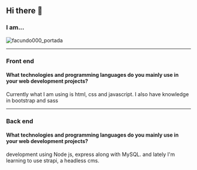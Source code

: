 ## Hi there 👋
### I am...
![facundo000_portada](https://github.com/facundo000/facundo000/assets/88353632/baa805ad-f7d0-41f5-a64a-7ead3f060832)
___
### Front end
#### **What technologies and programming languages do you mainly use in your web development projects?**
Currently what I am using is html, css and javascript.
I also have knowledge in bootstrap and sass
___
### Back end
#### **What technologies and programming languages do you mainly use in your web development projects?**
development using Node js, express along with MySQL.
and lately I'm learning to use strapi, a headless cms.
<!--
**facundo000/facundo000** is a ✨ _special_ ✨ repository because its `README.md` (this file) appears on your GitHub profile.

Here are some ideas to get you started:

- 🔭 I’m currently working on ...
- 🌱 I’m currently learning ...
- 👯 I’m looking to collaborate on ...
- 🤔 I’m looking for help with ...
- 💬 Ask me about ...
- 📫 How to reach me: ...
- 😄 Pronouns: ...
- ⚡ Fun fact: ...

-->
